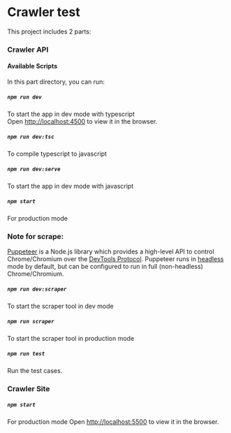 # Crawler test
This project includes 2 parts:

### Crawler API

#### Available Scripts
In this part directory, you can run:

##### `npm run dev`
To start the app in dev mode with typescript\
Open [http://localhost:4500](http://localhost:4500) to view it in the browser.

##### `npm run dev:tsc`
To compile typescript to javascript

##### `npm run dev:serve`
To start the app in dev mode with javascript

##### `npm start`
For production mode

### Note for scrape: 
[Puppeteer](https://www.npmjs.com/package/puppeteer) is a Node.js library which provides a high-level API to control Chrome/Chromium over the [DevTools Protocol](https://chromedevtools.github.io/devtools-protocol/). Puppeteer runs in [headless](https://developers.google.com/web/updates/2017/04/headless-chrome) mode by default, but can be configured to run in full (non-headless) Chrome/Chromium.

##### `npm run dev:scraper`
To start the scraper tool in dev mode

##### `npm run scraper`
To start the scraper tool in production mode

##### `npm run test`
Run the test cases.

### Crawler Site

##### `npm start`
For production mode
Open [http://localhost:5500](http://localhost:5500) to view it in the browser.
